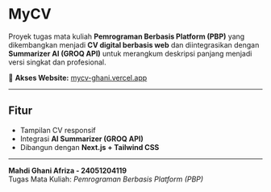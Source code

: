 # MyCV

Proyek tugas mata kuliah **Pemrograman Berbasis Platform (PBP)** yang dikembangkan menjadi **CV digital berbasis web** dan diintegrasikan dengan **Summarizer AI (GROQ API)** untuk merangkum deskripsi panjang menjadi versi singkat dan profesional.

🔗 **Akses Website:** [mycv-ghani.vercel.app](https://mycv-ghani.vercel.app)

---

## Fitur
- Tampilan CV responsif  
- Integrasi **AI Summarizer (GROQ API)**  
- Dibangun dengan **Next.js + Tailwind CSS**  

---

**Mahdi Ghani Afriza - 24051204119**  
Tugas Mata Kuliah: *Pemrograman Berbasis Platform (PBP)*  
